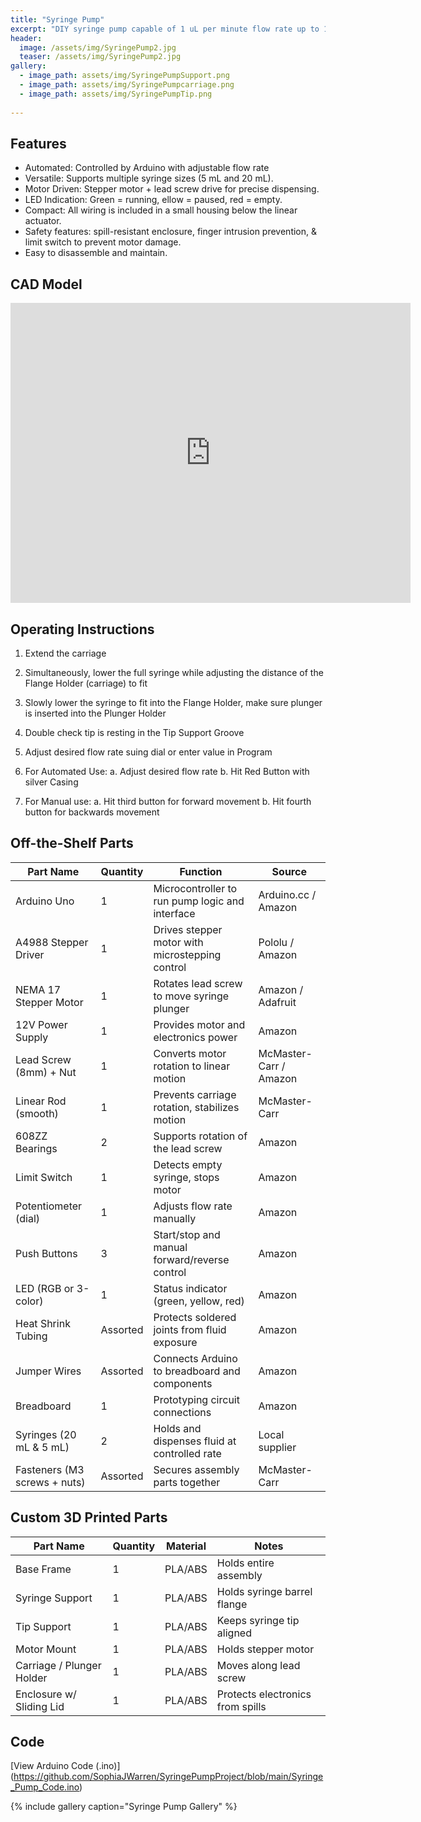 ```yaml
---
title: "Syringe Pump"
excerpt: "DIY syringe pump capable of 1 uL per minute flow rate up to 10 mL per minute."
header:
  image: /assets/img/SyringePump2.jpg
  teaser: /assets/img/SyringePump2.jpg
gallery:
  - image_path: assets/img/SyringePumpSupport.png
  - image_path: assets/img/SyringePumpcarriage.png
  - image_path: assets/img/SyringePumpTip.png
   
---
```

## Features
* Automated: Controlled by Arduino with adjustable flow rate
* Versatile: Supports multiple syringe sizes (5 mL and 20 mL).
* Motor Driven: Stepper motor + lead screw drive for precise dispensing.
* LED Indication: Green = running, ellow = paused, red = empty.
* Compact: All wiring is included in a small housing below the linear actuator. 
* Safety features: spill-resistant enclosure, finger intrusion prevention, & limit switch to prevent motor damage.
* Easy to disassemble and maintain.

## CAD Model
<iframe src="https://vanderbilt643.autodesk360.com/shares/public/SH286ddQT78850c0d8a4bd6edd15c0531c07?mode=embed" width="640" height="480" allowfullscreen="true" webkitallowfullscreen="true" mozallowfullscreen="true"  frameborder="0"></iframe>

## Operating Instructions
 1. Extend the carriage
 2. Simultaneously, lower the full syringe while adjusting the distance of the Flange Holder
 (carriage) to fit
 3. Slowly lower the syringe to fit into the Flange Holder, make sure plunger is inserted into
 the Plunger Holder
 4. Double check tip is resting in the Tip Support Groove
 5. Adjust desired flow rate suing dial or enter value in Program
 6. For Automated Use:
    a. Adjust desired flow rate
    b. Hit Red Button with silver Casing

 7. For Manual use:
    a. Hit third button for forward movement
    b. Hit fourth button for backwards movement

## Off-the-Shelf Parts

| Part Name            | Quantity | Function                                           | Source          |
|----------------------|----------|----------------------------------------------------|-----------------|
| Arduino Uno          | 1        | Microcontroller to run pump logic and interface    | Arduino.cc / Amazon |
| A4988 Stepper Driver | 1        | Drives stepper motor with microstepping control    | Pololu / Amazon |
| NEMA 17 Stepper Motor| 1        | Rotates lead screw to move syringe plunger         | Amazon / Adafruit |
| 12V Power Supply     | 1        | Provides motor and electronics power               | Amazon |
| Lead Screw (8mm) + Nut | 1     | Converts motor rotation to linear motion           | McMaster-Carr / Amazon |
| Linear Rod (smooth)  | 1        | Prevents carriage rotation, stabilizes motion      | McMaster-Carr |
| 608ZZ Bearings       | 2        | Supports rotation of the lead screw                | Amazon |
| Limit Switch         | 1        | Detects empty syringe, stops motor                 | Amazon |
| Potentiometer (dial) | 1        | Adjusts flow rate manually                         | Amazon |
| Push Buttons         | 3        | Start/stop and manual forward/reverse control      | Amazon |
| LED (RGB or 3-color) | 1        | Status indicator (green, yellow, red)              | Amazon |
| Heat Shrink Tubing   | Assorted | Protects soldered joints from fluid exposure       | Amazon |
| Jumper Wires         | Assorted | Connects Arduino to breadboard and components      | Amazon |
| Breadboard           | 1        | Prototyping circuit connections                    | Amazon |
| Syringes (20 mL & 5 mL) | 2    | Holds and dispenses fluid at controlled rate       | Local supplier |
| Fasteners (M3 screws + nuts) | Assorted | Secures assembly parts together            | McMaster-Carr |

## Custom 3D Printed Parts

| Part Name             | Quantity | Material | Notes                            |
|------------------------|----------|----------|----------------------------------|
| Base Frame             | 1        | PLA/ABS  | Holds entire assembly            |
| Syringe Support        | 1        | PLA/ABS  | Holds syringe barrel flange      |
| Tip Support            | 1        | PLA/ABS  | Keeps syringe tip aligned        |
| Motor Mount            | 1        | PLA/ABS  | Holds stepper motor              |
| Carriage / Plunger Holder | 1     | PLA/ABS  | Moves along lead screw           |
| Enclosure w/ Sliding Lid | 1      | PLA/ABS  | Protects electronics from spills |

## Code
[View Arduino Code (.ino)] (https://github.com/SophiaJWarren/SyringePumpProject/blob/main/Syringe_Pump_Code.ino)

{% include gallery caption="Syringe Pump Gallery" %}
